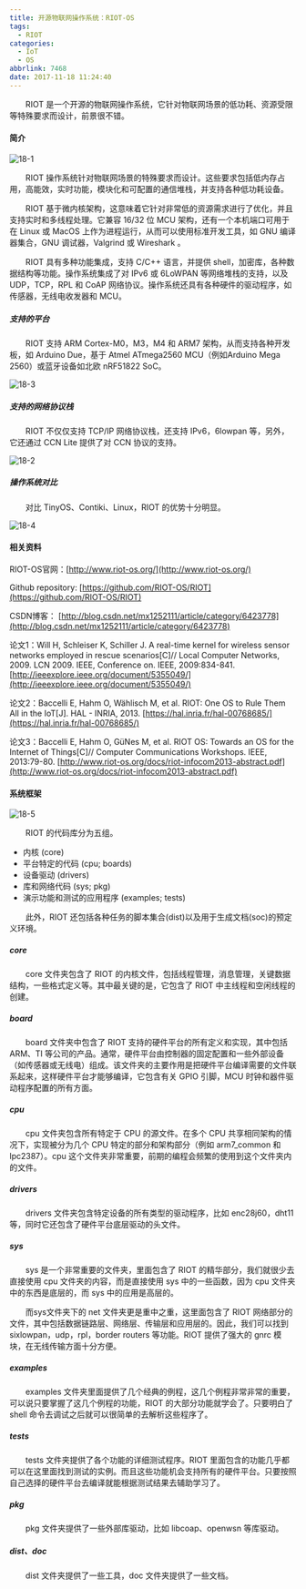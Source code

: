 ```yaml
---
title: 开源物联网操作系统：RIOT-OS
tags:
  - RIOT
categories:
  - IoT
  - OS
abbrlink: 7468
date: 2017-11-18 11:24:40
---
```


　　RIOT 是一个开源的物联网操作系统，它针对物联网场景的低功耗、资源受限等特殊要求而设计，前景很不错。

<!--more-->

#### 简介

![18-1](http://fzy-blog.oss-cn-shenzhen.aliyuncs.com/2017/11/18-1.png)

　　RIOT 操作系统针对物联网场景的特殊要求而设计。这些要求包括低内存占用，高能效，实时功能，模块化和可配置的通信堆栈，并支持各种低功耗设备。

　　RIOT 基于微内核架构，这意味着它针对非常低的资源需求进行了优化，并且支持实时和多线程处理。它兼容 16/32 位 MCU 架构，还有一个本机端口可用于在 Linux 或 MacOS 上作为进程运行，从而可以使用标准开发工具，如 GNU 编译器集合，GNU 调试器，Valgrind 或 Wireshark 。

　　RIOT 具有多种功能集成，支持 C/C++ 语言，并提供 shell，加密库，各种数据结构等功能。操作系统集成了对 IPv6 或 6LoWPAN 等网络堆栈的支持，以及 UDP，TCP，RPL 和 CoAP 网络协议。操作系统还具有各种硬件的驱动程序，如传感器，无线电收发器和 MCU。

##### 支持的平台

　　RIOT 支持 ARM Cortex-M0，M3，M4 和 ARM7 架构，从而支持各种开发板，如 Arduino Due，基于 Atmel ATmega2560 MCU（例如Arduino Mega 2560）或蓝牙设备如北欧 nRF51822 SoC。

![18-3](http://fzy-blog.oss-cn-shenzhen.aliyuncs.com/2017/11/18-3.png)

##### 支持的网络协议栈

　　RIOT 不仅仅支持 TCP/IP 网络协议栈，还支持 IPv6，6lowpan 等，另外，它还通过 CCN Lite 提供了对 CCN 协议的支持。

![18-2](http://fzy-blog.oss-cn-shenzhen.aliyuncs.com/2017/11/18-2.png)

##### 操作系统对比

　　对比 TinyOS、Contiki、Linux，RIOT 的优势十分明显。

![18-4](http://fzy-blog.oss-cn-shenzhen.aliyuncs.com/2017/11/18-3.png)

#### 相关资料

RIOT-OS官网：[http://www.riot-os.org/](http://www.riot-os.org/)

Github repository: [https://github.com/RIOT-OS/RIOT](https://github.com/RIOT-OS/RIOT)

CSDN博客： [http://blog.csdn.net/mx1252111/article/category/6423778](http://blog.csdn.net/mx1252111/article/category/6423778)


论文1：Will H, Schleiser K, Schiller J. A real-time kernel for wireless sensor networks employed in rescue scenarios[C]// Local Computer Networks, 2009. LCN 2009. IEEE, Conference on. IEEE, 2009:834-841. [http://ieeexplore.ieee.org/document/5355049/](http://ieeexplore.ieee.org/document/5355049/)

论文2：Baccelli E, Hahm O, Wählisch M, et al. RIOT: One OS to Rule Them All in the IoT[J]. HAL - INRIA, 2013. [https://hal.inria.fr/hal-00768685/](https://hal.inria.fr/hal-00768685/)

论文3：Baccelli E, Hahm O, GüNes M, et al. RIOT OS: Towards an OS for the Internet of Things[C]// Computer Communications Workshops. IEEE, 2013:79-80. [http://www.riot-os.org/docs/riot-infocom2013-abstract.pdf](http://www.riot-os.org/docs/riot-infocom2013-abstract.pdf)

#### 系统框架

![18-5](http://fzy-blog.oss-cn-shenzhen.aliyuncs.com/2017/11/18-5.png)

　　RIOT 的代码库分为五组。

- 内核 (core)
- 平台特定的代码 (cpu; boards)
- 设备驱动 (drivers)
- 库和网络代码 (sys; pkg)
- 演示功能和测试的应用程序 (examples; tests)

　　此外，RIOT 还包括各种任务的脚本集合(dist)以及用于生成文档(soc)的预定义环境。

##### core

　　core 文件夹包含了 RIOT 的内核文件，包括线程管理，消息管理，关键数据结构，一些格式定义等。其中最关键的是，它包含了 RIOT 中主线程和空闲线程的创建。

##### board

　　board 文件夹中包含了 RIOT 支持的硬件平台的所有定义和实现，其中包括 ARM、TI 等公司的产品。通常，硬件平台由控制器的固定配置和一些外部设备（如传感器或无线电）组成。该文件夹的主要作用是把硬件平台编译需要的文件联系起来，这样硬件平台才能够编译，它包含有关 GPIO 引脚，MCU 时钟和器件驱动程序配置的所有方面。

##### cpu

　　cpu 文件夹包含所有特定于 CPU 的源文件。在多个 CPU 共享相同架构的情况下，实现被分为几个 CPU 特定的部分和架构部分（例如 arm7_common 和 lpc2387）。cpu 这个文件夹非常重要，前期的编程会频繁的使用到这个文件夹内的文件。

##### drivers

　　drivers 文件夹包含特定设备的所有类型的驱动程序，比如 enc28j60，dht11 等，同时它还包含了硬件平台底层驱动的头文件。

##### sys

　　sys 是一个非常重要的文件夹，里面包含了 RIOT 的精华部分，我们就很少去直接使用 cpu 文件夹的内容，而是直接使用 sys 中的一些函数，因为 cpu 文件夹中的东西是底层的，而 sys 中的应用是高层的。

　　而sys文件夹下的 net 文件夹更是重中之重，这里面包含了 RIOT 网络部分的文件，其中包括数据链路层、网络层、传输层和应用层的。因此，我们可以找到 sixlowpan，udp，rpl，border routers 等功能。RIOT 提供了强大的 gnrc 模块，在无线传输方面十分方便。

##### examples

　　examples 文件夹里面提供了几个经典的例程，这几个例程非常非常的重要，可以说只要掌握了这几个例程的功能，RIOT 的大部分功能就学会了。只要明白了 shell 命令去调试之后就可以很简单的去解析这些程序了。

##### tests

　　tests 文件夹提供了各个功能的详细测试程序。RIOT 里面包含的功能几乎都可以在这里面找到测试的实例。而且这些功能机会支持所有的硬件平台。只要按照自己选择的硬件平台去编译就能根据测试结果去辅助学习了。

##### pkg

　　pkg 文件夹提供了一些外部库驱动，比如 libcoap、openwsn 等库驱动。

##### dist、doc

　　dist 文件夹提供了一些工具，doc 文件夹提供了一些文档。
